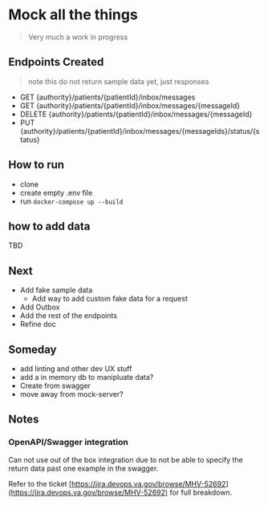 # Mock all the things

> Very much a work in progress

## Endpoints Created

> note this do not return sample data yet, just responses

- GET {authority}/patients/{patientId}/inbox/messages
- GET {authority}/patients/{patientId}/inbox/messages/{messageId}
- DELETE {authority}/patients/{patientId}/inbox/messages/{messageId}
- PUT {authority}/patients/{patientId}/inbox/messages/{messageIds}/status/{status}

## How to run

- clone
- create empty .env file
- run `docker-compose up --build`

## how to add data

TBD

## Next

- Add fake sample data
  - Add way to add custom fake data for a request
- Add Outbox
- Add the rest of the endpoints
- Refine doc

## Someday

- add linting and other dev UX stuff
- add a in memory db to manipluate data?
- Create from swagger
- move away from mock-server?

## Notes

### OpenAPI/Swagger integration

Can not use out of the box integration due to not be able to specify the return data past one example in the swagger.

Refer to the ticket [https://jira.devops.va.gov/browse/MHV-52692](https://jira.devops.va.gov/browse/MHV-52692) for full breakdown.  
